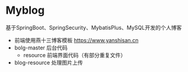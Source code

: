 # Myblog
基于SpringBoot、SpringSecurity、MybatisPlus、MySQL开发的个人博客

- 前端使用燕十三博客模板 https://www.yanshisan.cn
- bolg-master 后台代码
  - resource 前端界面代码（有部分重复文件）
- blog-resource 处理图片上传
